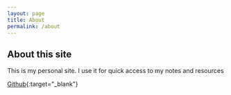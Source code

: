 ```yaml
---
layout: page
title: About
permalink: /about
---
```


<h2>About this site</h2>
This is my personal site. I use it for quick access to my notes and resources

[Github](https://github.com/Rockz1152/blackndsky){:target="_blank"}
